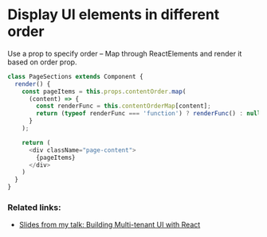 # Display UI elements in different order

Use a prop to specify order – Map through ReactElements and render it based on order prop.
```javascript
class PageSections extends Component {
  render() {
    const pageItems = this.props.contentOrder.map(
      (content) => {
        const renderFunc = this.contentOrderMap[content];
        return (typeof renderFunc === 'function') ? renderFunc() : null;
      }
    );

    return (
      <div className="page-content">
        {pageItems}
      </div>
    )
  }
}
```
### Related links:
- [Slides from my talk: Building Multi-tenant UI with React](https://speakerdeck.com/vasa/building-multitenant-ui-with-react-dot-js)